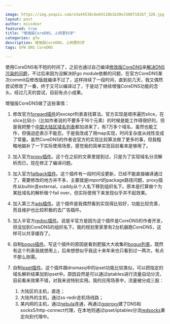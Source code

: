 ```yaml
---

image: https://img.peapix.com/e3a44538c6e84110b1b30e3300f182bf_320.jpg
layout: post
author: missdeer
featured: true
title: "增强版CoreDNS，上网更科学"
categories: gfw
description: 增强版CoreDNS，上网更科学
tags: GFW DNS CoreDNS

---
```


使用CoreDNS有不短的时间了，之前也通过自己编译[修改版CoreDNS](https://github.com/missdeer/coredns_custom_build)来[解决DNS污染的问题](../../../2019/07/coredns-no-dns-poisoning/)，不过后来因为没解决好go module依赖的问题，在官方CoreDNS某次commit后修改版就编译不过了，这样持续了一段时间，直到前几天，我又偶然尝试修改了一番，终于又可以编译过了，于是动了继续增强CoreDNS功能的念头，经过几天的尝试，目前有点小成果。

增强版CoreDNS做了这些事情：

1. 修改官方[forward插件](https://github.com/coredns/coredns/tree/master/plugin/forward)的except列表查找算法。官方实现是顺序遍历slice，在slice比较小（比如作者说的不要多于16个元素）的时候是能工作得很好的，但是我把整个[中国大陆区域名列表](https://github.com/felixonmars/dnsmasq-china-list/blob/master/accelerated-domains.china.conf)都加进来了，有7万多个域名，虽然也能工作，但强迫症表示不能忍。于是我改成了用map实现，时间复杂度从线性变成了常量。虽然CoreDNS的作者说官方的实现比较算法做了更多的事，但我粗略地脑补了一下实际使用场景，感觉我的简单实现目前看来是够用了。
2. 加入官方[proxy插件](https://github.com/coredns/proxy)。这个在之前的文章里提到过，只是为了实现域名分流解析而已，现在修正了编译问题。
3. 加入官方[fallback插件](https://github.com/coredns/fallback)。这个插件有一段时间没更新，已经不能直接编译通过了，需要修改的地方并不多，主要就是import的package路径问题，proxy插件从builtin变external，caddy从个人名下移到组织名下。原本是打算做个为某批域名的解析做个fail over，但实际使用下来发现似乎并不起效果。
4. 加入第三方[ads插件](https://github.com/c-mueller/ads)。这个插件是我偶然看到实现得比较好，功能比较完善，而且维护也比较积极的去广告插件。
5. 加入半官方[redisc插件](https://github.com/miekg/redis)。说是半官方是因为这个插件是CoreDNS的作者开发，但没加到CoreDNS的组织名下。我的规划里家里有2台机器跑CoreDNS，这样可以共享缓存了。
6. 自制[bogus插件](https://github.com/missdeer/bogus)。写这个插件的原因是看到肥猫大大收集的[bogus列表](https://github.com/felixonmars/dnsmasq-china-list/blob/master/bogus-nxdomain.china.conf)，既然有这个列表我就想用上，后来想想似乎我这十来年来也只看到过一两次，有点不那么刚需。
7. 自制[ipset插件](https://github.com/missdeer/ipset)。这个插件跟dnsmasq中的ipset功能比较类似，可以把指定的域名解析结果加到ipset中。原因自然是可以通过iptables进行流量自动分流，目前看来效果不错，对我来说特别实用。我的应用场景中，流量被分成三股：

   1. 大陆区的主机，直连；
   2. 大陆外的主机，通过ss-redir走机场线路；
   3. 某内网的主机，通过[nebula](https://github.comslackhq/nebula)连通，再通过[goproxy](https:/github.com/snail007/goproxy)建了DNS和socks5/http-connect代理，在本地则通过ipset/iptables分流[redsocks](https://github.com/darkk/redsocks)重定向到代理中。